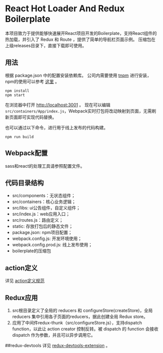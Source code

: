 React Hot Loader And Redux Boilerplate
=====================

本项目致力于提供能够快速展开React项目开发的Boilerplate，支持React组件的热加载，并引入了 Redux 和 Route ，提供了简单的导航栏页面示例。
压缩包在上级releases目录下，直接下载即可使用。

## 用法

根据 package.json 中的配置安装依赖库。
公司内需要使用 [tnpm](http://km.oa.com/articles/show/260990) 进行安装，npm的使用可以参考 [这里](http://javascript.ruanyifeng.com/nodejs/packagejson.html) 。

```
npm install
npm start
```
在浏览器中打开 [http://localhost:3001](http://localhost:3001) 。
现在可以编辑 `src/containers/App/index.js`，Webpack实时打包将改动映射到页面，无需刷新页面即可实现代码替换。

也可以通过以下命令，进行用于线上发布的代码构建。
```
npm run build
```

## Webpack配置
sass和react的处理工具请参照配置文件。

## 代码目录结构

- src/components：无状态组件；
- src/containers：核心业务逻辑；
- src/libs: ui公告组件，自定义组件；
- src/index.js：web应用入口；
- src/routes.js：路由定义；
- static: 存放打包后的静态文件；
- package.json: npm项目配置；
- webpack.config.js: 开发环境使用；
- webpack.config.prod.js: 线上发布使用；
- boilerplate的压缩包

## action定义
详见 [action定义规范](https://github.com/acdlite/flux-standard-action)

## Redux应用
1. src根目录定义了全局的 reducers 和 configureStore(createStore)，全局 reducers 集中引用各子页面的reducers，据此创建全局 Redux store。
2. 应用了中间件redux-thunk（src/configureStore.js），支持dispatch function，以此让 action creator 控制反转。被 dispatch 的 function 会接收 dispatch 作为参数，并且可以异步调用它。

##redux-devtools
详见 [redux-devtools-extension](https://github.com/zalmoxisus/redux-devtools-extension) 。

